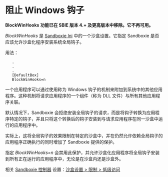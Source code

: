 # 阻止 Windows 钩子

**BlockWinHooks 功能已在 SBIE 版本 4.+ 及更高版本中移除。它不再可用。**

_BlockWinHooks_ 是 [Sandboxie Ini](SandboxieIni.md) 中的一个沙盒设置。它指定 Sandboxie 是否应该允许沙盒化程序安装系统全局钩子。

用法：

```
   .
   .
   .
   [DefaultBox]
   BlockWinHooks=n
```

一个应用程序可以通过使用称为 Windows 钩子的机制来附加到系统中的其他应用程序。这种机制将请求应用程序的一个组件（称为 DLL 文件）与所有其他应用程序关联。

默认情况下，Sandboxie 会拒绝安装全局钩子的请求，而是将钩子转换为应用程序特定的钩子，并且只将这个转换后的钩子安装到与请求应用程序在同一沙盒中运行的应用程序中。

实际上，这将全局钩子的效果限制在特定的沙盒中，并在仍然允许依赖全局钩子的应用程序正确执行的同时增加了 Sandboxie 提供的保护。

指定 _BlockWinHooks=n_ 会禁用此保护，并允许沙盒化应用程序将全局钩子安装到所有正在运行的应用程序中，无论是在沙盒内还是沙盒外。

相关 [Sandboxie 控制器](SandboxieControl.md) 设置：[沙盒设置 > 限制 > 低级访问](RestrictionsSettings.md#low-level-access--removed) 